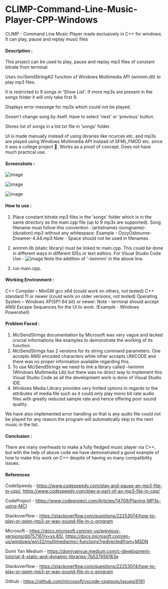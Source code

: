 # CLIMP-Command-Line-Music-Player-CPP-Windows
CLIMP - Command Line Music Player made exclusively in C++ for windows. It can play, pause and replay music files
#### Description :
This project can be used to play, pause and replay mp3 files of constant bitrate from terminal.

Uses mciSendStringA() function of Windows Multimedia API (winmm.dll) to play mp3 files.

It is restricted to 9 songs in 'Show List'. If more mp3s are present in the songs folder it will only take first 9.

Displays error messege for mp3s which could not be played.

Doesn't change song by itself. Have to select 'next' or 'previous' button.

Stores list of songs in a list.txt file in 'songs' folder.

UI is made manually instead of using libraries like ncurces etc. and mp3s are played using Windows Multimedia API instead of SFML,FMOD etc. since it was a college project 🙂.
Works as a proof of concept. Does not have much practical use.

#### Screenshots :
![image](https://user-images.githubusercontent.com/85148764/120287268-bcbc9000-c2dc-11eb-8727-b914b86e5770.png)

![image](https://user-images.githubusercontent.com/85148764/120287353-ce059c80-c2dc-11eb-99ce-61526ccf04a6.png)

![image](https://user-images.githubusercontent.com/85148764/120287398-d9f15e80-c2dc-11eb-84bf-25f16d77b4c5.png)
#### How to use :
1. Place constant bitrate mp3 files in the 'songs' folder which is in the same directory as the main.cpp file (up to 9 mp3s are supported).
Song filename must follow this convention : (artistname)-(songname)-(duration).mp3 without any whitespace.
Example - OzzyOsbourne-Dreamer-4.44.mp3
Note - Space should not be used in filenames.

2. winmm.lib (static library) must be linked to main.cpp. This could be done in different ways in different IDEs or text editors.
For Visual Studio Code Use -
![image](https://user-images.githubusercontent.com/85148764/120284654-17a0b800-c2da-11eb-822e-450bb5eaa235.png)
Note the addition of '-lwinmm' in the above line.

3. run main.cpp.

#### Working Environment :
C++ Compiler – MinGW gcc x64 (could work on others, not tested)
C++ standard 11 or newer (could work on older versions, not tested)
Operating System – Windows XP(SP1 64 bit) or newer.
Note - terminal should accept ANSI Escape Sequences for the UI to work. (Example - Windows Powershell)

#### Problem Faced :
1. MciSendStrings documentation by Microsoft was very vague and lacked crucial informations like examples to demonstrate the working of its function.
2. MciSendStrings has 2 versions for its string command parameters. One accepts ANSI encoded characters while other accepts UNICODE and there was no proper information available regarding this.
3. To use MciSendStrings we need to link a library called -lwinmm (Windows Multimedia Lib) but there was no direct way to implement this Visual Studio Code as all the development work is done of Visual Studio IDE.
4. Windows Media Library provides very limited options in regards to the attributes of media file such as it could only play mono bit rate audio files with greatly reduced sample rate and hence offering poor sound quality.

We have also implemented error handling so that is any audio file could not be played for any reason the program will automatically skip to the next music in the list.

#### Conclusion :
There are many overheads to make a fully fledged music player via C++, but with the help of above code we have demonstrated a good example of how to make this work on C++ despite of having so many compatibility issues.

#### References
CodeSpeedy - https://www.codespeedy.com/play-and-pause-an-mp3-file-in-cpp/, https://www.codespeedy.com/play-a-part-of-an-mp3-file-in-cpp/

CodeProject - https://www.codeproject.com/Articles/14709/Playing-MP3s-using-MCI

Stackoverflow - https://stackoverflow.com/questions/22253074/how-to-play-or-open-mp3-or-wav-sound-file-in-c-program

Microsoft - https://docs.microsoft.com/en-us/previous-versions/dd757161(v=vs.85), https://docs.microsoft.com/en-us/windows/win32/multimedia/mci-functions?redirectedfrom=MSDN

Domi Yan Medium - https://domiyanyue.medium.com/c-development-tutorial-4-static-and-dynamic-libraries-7b537656163e

Stackoverflow - https://stackoverflow.com/questions/22253074/how-to-play-or-open-mp3-or-wav-sound-file-in-c-program

Github - https://github.com/microsoft/vscode-cpptools/issues/6191
